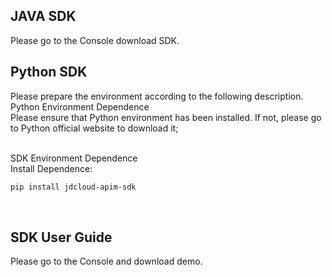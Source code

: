 ## JAVA SDK<br>
Please go to the Console download SDK.<br>

## Python SDK<br>
Please prepare the environment according to the following description.<br>
Python Environment Dependence<br>
Please ensure that Python environment has been installed. If not, please go to Python official website to download it;<br><br>

SDK Environment Dependence<br>
Install Dependence:<br>

 ```bash
pip install jdcloud-apim-sdk
 ```
 <br>

 ## SDK User Guide
 Please go to the Console and download demo.
